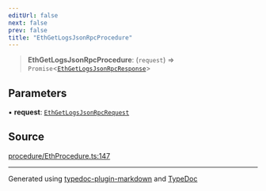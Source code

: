 ```yaml
---
editUrl: false
next: false
prev: false
title: "EthGetLogsJsonRpcProcedure"
---
```


> **EthGetLogsJsonRpcProcedure**: (`request`) => `Promise`\<[`EthGetLogsJsonRpcResponse`](/generated/type-aliases/ethgetlogsjsonrpcresponse/)\>

## Parameters

▪ **request**: [`EthGetLogsJsonRpcRequest`](/generated/type-aliases/ethgetlogsjsonrpcrequest/)

## Source

[procedure/EthProcedure.ts:147](https://github.com/evmts/tevm-monorepo/blob/main/vm/api/src/procedure/EthProcedure.ts#L147)

***
Generated using [typedoc-plugin-markdown](https://www.npmjs.com/package/typedoc-plugin-markdown) and [TypeDoc](https://typedoc.org/)
